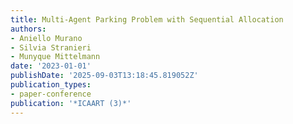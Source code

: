 ```yaml
---
title: Multi-Agent Parking Problem with Sequential Allocation
authors:
- Aniello Murano
- Silvia Stranieri
- Munyque Mittelmann
date: '2023-01-01'
publishDate: '2025-09-03T13:18:45.819052Z'
publication_types:
- paper-conference
publication: '*ICAART (3)*'
---
```

